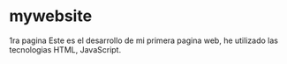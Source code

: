 # mywebsite
1ra pagina
Este es el desarrollo de mi primera pagina web, he utilizado las tecnologias HTML, JavaScript.
